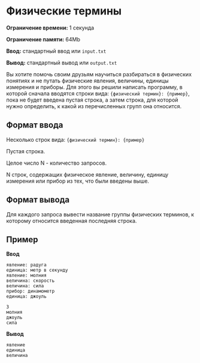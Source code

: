 # Физические термины

**Ограничение времени:** 1 секунда

**Ограничение памяти:** 64Mb

**Ввод:** стандартный ввод или `input.txt`

**Вывод:** стандартный вывод или `output.txt`

Вы хотите помочь своим друзьям научиться разбираться в физических понятиях и не путать физические явления, величины, единицы измерения и приборы. Для этого вы решили написать программу, в которой сначала вводятся строки вида: `{физический термин}: {пример}`, пока не будет введена пустая строка, а затем строка, для которой нужно определить, к какой из перечисленных групп она относится.

## Формат ввода

Несколько строк вида: `{физический термин}: {пример}`

Пустая строка.

Целое число N - количество запросов.

N cтрок, содержащих физическое явление, величину, единицу измерения или прибор из тех, что были введены выше.

## Формат вывода

Для каждого запроса вывести название группы физических терминов, к которому относится введенная последняя строка.

## Пример

**Ввод**
```
явление: радуга
единица: метр в секунду
явление: молния
величина: скорость
величина: сила
прибор: динамометр
единица: джоуль

3
молния
джоуль
сила
```

**Вывод**
```
явление
единица
величина